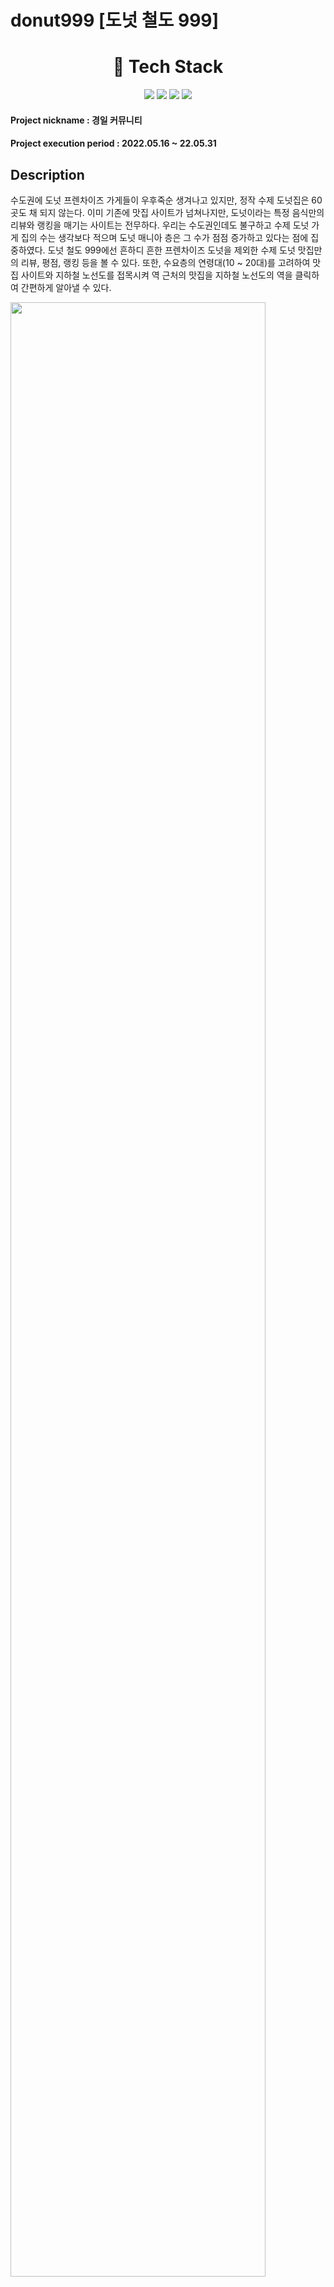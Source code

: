 # donut999 [도넛 철도 999]
  
<div align=center>
  <h1>
    🔨 Tech Stack
  </h1>
  <img src="https://img.shields.io/badge/html-E34F26?style=for-the-badge&logo=html5&logoColor=white">
  <img src="https://img.shields.io/badge/css-1572B6?style=for-the-badge&logo=css3&logoColor=white">
  <img src="https://img.shields.io/badge/javascript-F7DF1E?style=for-the-badge&logo=javascript&logoColor=black">
  <img src="https://img.shields.io/badge/Node.js-339933?style=for-the-badge&logo=node.js&logoColor=black">
  
</div>

#### Project nickname : 경일 커뮤니티
#### Project execution period : 2022.05.16 ~ 22.05.31

## Description

수도권에 도넛 프렌차이즈 가게들이 우후죽순 생겨나고 있지만, 정작 수제 도넛집은 60곳도 채 되지 않는다. 이미 기존에 맛집 사이트가 넘쳐나지만, 도넛이라는 특정 음식만의 리뷰와 랭킹을 매기는 사이트는 전무하다.
우리는 수도권인데도 불구하고 수제 도넛 가게 집의 수는 생각보다 적으며 도넛 매니아 층은 그 수가 점점 증가하고 있다는 점에 집중하였다. 도넛 철도 999에선 흔하디 흔한 프렌차이즈 도넛을 제외한 
수제 도넛 맛집만의 리뷰, 평점, 랭킹 등을 볼 수 있다. 또한, 수요층의 연령대(10 ~ 20대)를 고려하여 맛집 사이트와 지하철 노선도를 접목시켜 역 근처의 맛집을 지하철 노선도의 역을 클릭하여 
간편하게 알아낼 수 있다.


<img width="90%" src="https://user-images.githubusercontent.com/99451642/195076687-d29dbc02-0ce2-4adf-b842-f578bdc5cba2.gif"/>

## Step 1

```
npm install
```

Or

```
npm i
```

## Step 2 

```
cd back
```

```
.env
```

```
vi .env
```

```
DB_HOST = 127.0.0.1
DB_USER = 'your_mysql_id'
DB_PASSWORD = 'your_mysql_id'
DB_DATABASE = 'your_database_name'

```

Or

back 디렉토리 안에 .env 파일을 생성해 준 뒤

```
DB_HOST = 127.0.0.1
DB_USER = 'your_mysql_id'
DB_PASSWORD = 'your_mysql_id'
DB_DATABASE = 'your_database_name'

```
를 입력 후 저장해준다.


**DB스키마 파일 위치: back/cd/etc/DB.sql

## Step 3

- 사진이 저장 되는 디렉토리 생성하기

```
cd back
```

```
mkdir public
```

```
cd public
```

```
mkdir uploads
```

## Step 4

```
cd front
```

```
npm run start
```

다른 터미널 Open

```
cd front
```

```
npm run start
```
